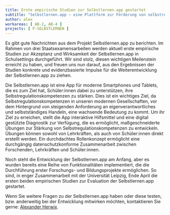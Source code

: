 ```yaml
---
title: Erste empirische Studien zur Selbstlernen.app gestartet
subtitle: "Selbstlernen.app – eine Plattform zur Förderung von selbstreguliertem Lernen" 
author: alex
workareas: [ AB-2, AB-4 ]
projects: [ P-SELBSTLERNEN ]
---
```


Es gibt gute Nachrichten aus dem Projekt Selbstlernen.app zu berichten. Im Rahmen von drei Staatsexamensarbeiten werden aktuell erste empirische Studien zur Akzeptanz und Wirksamkeit der Selbstlernen.app in Schulsettings durchgeführt. Wir sind stolz, diesen wichtigen Meilenstein erreicht zu haben, und freuen uns nun darauf, aus den Ergebnissen der Studien konkrete und evidenzbasierte Impulse für die Weiterentwicklung der Selbstlernen.app zu ziehen.

Die Selbstlernen.app ist eine App für moderne Smartphones und Tablets, die es zum Ziel hat, Schüler:innen dabei zu unterstützen, ihre Selbstregulationskompetenzen zu stärken. Dies ist ein wichtiges Ziel, da Selbstregulationskompetenzen in unseren modernen Gesellschaften, vor dem Hintergrund von steigenden Anforderung an eigenverantwortliches und selbstständiges Handeln, eine wachsende Bedeutung zu kommt. Um ihr Ziel zu erreichen, stellt die App interaktive Hilfsmittel und eine digital gestützte Diagnostik zur Verfügung, die es ermöglicht, maßgeschneiderte Übungen zur Stärkung von Selbstregulationskompetenzen zu entwickeln. Übungen können sowohl von Lehrkräften, als auch von Schüler:innen direkt erstellt werden. Ein durchdachtes Rollenkonzept ermöglicht eine durchgängig datenschutzkonforme Zusammenarbeit zwischen Forschenden, Lehrkräften und Schüler:innen.

Noch steht die Entwicklung der Selbstlernen.app am Anfang, aber es wurden bereits eine Reihe von Funktionalitäten implementiert, die die Durchführung erster Forschungs- und Bildungsprojekte ermöglichen. So sind, in enger Zusammenarbeit mit der Universität Leipzig, Ende April die ersten beiden empirischen Studien zur Evaluation der Selbstlernen.app gestartet.

Wenn Sie weitere Fragen zu der Selbstlernen.app haben oder diese testen, bzw. anderweitig bei der Entwicklung mitwirken möchten, kontaktieren Sie gerne: [Alexander Herwix](javascript:sendEmail('alexander.herwix','uni-leipzig.de')).
